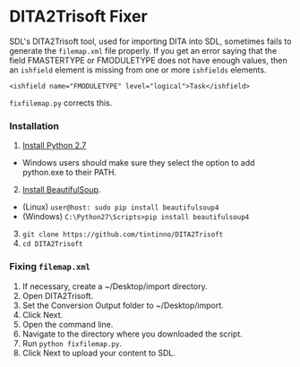 # DITA2Trisoft Fixer

SDL's DITA2Trisoft tool, used for importing DITA into SDL, sometimes fails
to generate the `filemap.xml` file properly. If you get an error saying that
the field FMASTERTYPE or FMODULETYPE does not have enough values, then 
an `ishfield` element is missing from one or more `ishfields` elements.

```<ishfield name="FMODULETYPE" level="logical">Task</ishfield>```

`fixfilemap.py` corrects this.

### Installation

1. [Install Python 2.7](https://www.python.org/download/releases/2.7.8/)
  * Windows users should make sure they select the option to add python.exe 
	to their PATH. 

2. [Install
BeautifulSoup](http://www.crummy.com/software/BeautifulSoup/bs4/doc/#installing-beautiful-soup).
  * (Linux) `user@host: sudo pip install beautifulsoup4`
  * (Windows) `C:\Python27\Scripts>pip install beautifulsoup4`

3. `git clone https://github.com/tintinno/DITA2Trisoft`
4. `cd DITA2Trisoft`

### Fixing `filemap.xml`

1. If necessary, create a ~/Desktop/import directory.
2. Open DITA2Trisoft.
3. Set the Conversion Output folder to ~/Desktop/import.
4. Click Next.
5. Open the command line.
6. Navigate to the directory where you downloaded the script.
7. Run `python fixfilemap.py`.
8. Click Next to upload your content to SDL.
